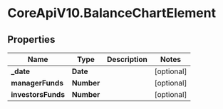 # CoreApiV10.BalanceChartElement

## Properties
Name | Type | Description | Notes
------------ | ------------- | ------------- | -------------
**_date** | **Date** |  | [optional] 
**managerFunds** | **Number** |  | [optional] 
**investorsFunds** | **Number** |  | [optional] 



